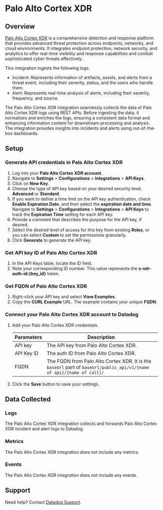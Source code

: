 # Palo Alto Cortex XDR

## Overview

[Palo Alto Cortex XDR][1] is a comprehensive detection and response platform that provides advanced threat protection across endpoints, networks, and cloud environments. It integrates endpoint protection, network security, and analytics to offer real-time visibility and response capabilities and combat sophisticated cyber threats effectively.

This integration ingests the following logs:

- Incident: Represents information of artifacts, assets, and alerts from a threat event, including their severity, status, and the users who handle them.
- Alert: Represents real-time analysis of alerts, including their severity, frequency, and source.

The Palo Alto Cortex XDR integration seamlessly collects the data of Palo Alto Cortex XDR logs using REST APIs. Before ingesting the data, it normalizes and enriches the logs, ensuring a consistent data format and enhancing information content for downstream processing and analysis. The integration provides insights into incidents and alerts using out-of-the-box dashboards.

## Setup

### Generate API credentials in Palo Alto Cortex XDR

1. Log into your **Palo Alto Cortex XDR account**.
2. Navigate to **Settings** > **Configurations** > **Integrations** > **API Keys**.
3. Click on **New Key**.
4. Choose the type of API key based on your desired security level, **Advanced** or **Standard**.
5. If you want to define a time limit on the API key authentication, check **Enable Expiration Date**, and then select the **expiration date and time**. Navigate to **Settings** > **Configurations** > **Integrations** > **API Keys** to track the **Expiration Time** setting for each API key.
6. Provide a comment that describes the purpose for the API key, if desired.
7. Select the desired level of access for this key from existing **Roles**, or you can select **Custom** to set the permissions granularly.
8. Click **Generate** to generate the API key.

### Get API key ID of Palo Alto Cortex XDR

1. In the API Keys table, locate the ID field.
2. Note your corresponding ID number. This value represents the **x-xdr-auth-id:{key_id}** token.

### Get FQDN of Palo Alto Cortex XDR

1. Right-click your API key and select **View Examples**.
2. Copy the **CURL Example** URL. The example contains your unique **FQDN**.

### Connect your Palo Alto Cortex XDR account to Datadog

1. Add your Palo Alto Cortex XDR credentials.

    | Parameters   | Description  |
    | -------------| ------------ |
    | API key      | The API key from Palo Alto Cortex XDR. |
    | API Key ID   | The auth ID from Palo Alto Cortex XDR. |
    | FQDN         | The FQDN from Palo Alto Cortex XDR. It is the `baseUrl` part of `baseUrl/public_api/v1/{name of api}/{name of call}/` |

2. Click the **Save** button to save your settings.

## Data Collected

### Logs

The Palo Alto Cortex XDR integration collects and forwards Palo Alto Cortex XDR incident and alert logs to Datadog.

### Metrics

The Palo Alto Cortex XDR integration does not include any metrics.

### Events

The Palo Alto Cortex XDR integration does not include any events.

## Support

Need help? Contact [Datadog Support][2].

[1]: https://docs-cortex.paloaltonetworks.com/p/XDR
[2]: https://docs.datadoghq.com/help/
